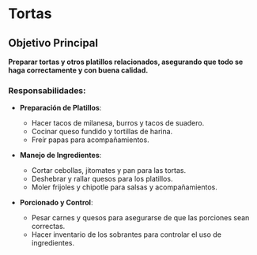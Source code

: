 # Tortas

## Objetivo Principal
**Preparar tortas y otros platillos relacionados, asegurando que todo se haga correctamente y con buena calidad.**

### Responsabilidades:

- **Preparación de Platillos**:
  - Hacer tacos de milanesa, burros y tacos de suadero.
  - Cocinar queso fundido y tortillas de harina.
  - Freír papas para acompañamientos.

- **Manejo de Ingredientes**:
  - Cortar cebollas, jitomates y pan para las tortas.
  - Deshebrar y rallar quesos para los platillos.
  - Moler frijoles y chipotle para salsas y acompañamientos.

- **Porcionado y Control**:
  - Pesar carnes y quesos para asegurarse de que las porciones sean correctas.
  - Hacer inventario de los sobrantes para controlar el uso de ingredientes.
